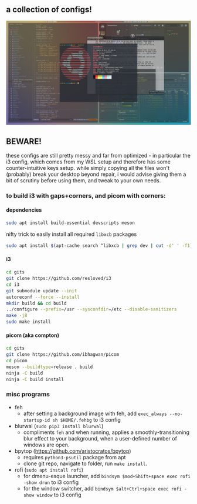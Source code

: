 ## a collection of configs!

![](https://github.com/jeromescuggs/defaults/blob/master/ss-1.png?raw=true)

## BEWARE!

these configs are still pretty messy and far from optimized - in particular the i3 config, which comes from my WSL setup and therefore has some counter-intuitive keys setup. while simply copying all the files won't (probably) break your desktop beyond repair, i would advise giving them a bit of scrutiny before using them, and tweak to your own needs. 

### to build i3 with gaps+corners, and picom with corners: 

#### dependencies
~~~ bash
sudo apt install build-essential devscripts meson 
~~~

nifty trick to easily install all required `libxcb` packages
~~~ bash
sudo apt install $(apt-cache search ^libxcb | grep dev | cut -d' ' -f1)
~~~

#### i3
~~~ bash
cd gits
git clone https://github.com/resloved/i3
cd i3
git submodule update --init
autoreconf --force --install
mkdir build && cd build
../configure --prefix=/usr --sysconfdir=/etc --disable-sanitizers
make -j8
sudo make install
~~~

#### picom (aka compton)
~~~ bash
cd gits
git clone https://github.com/ibhagwan/picom
cd picom
meson --buildtype=release . build
ninja -C build
ninja -C build install
~~~


### misc programs
- feh
  - after setting a background image with feh, add `exec_always --no-startup-id sh $HOME/.fehbg` to i3 config
- blurwal (`sudo pip3 install blurwal`) 
  - compliments `feh` and when running, applies a smoothly-transitioning blur effect to your background, when a user-defined number of windows are open. 
- bpytop (https://github.com/aristocratos/bpytop)
  - requires `python3-psutil` package from apt
  - clone git repo, navigate to folder, run `make install`. 
- rofi (`sudo apt install rofi`)
  - for dmenu-esque launcher, add `bindsym $mod+Shift+space exec rofi -show drun` to i3 config
  - for the window switcher, add `bindsym $alt+Ctrl+space exec rofi -show window` to i3 config
